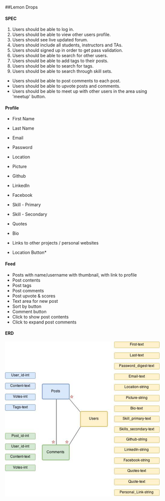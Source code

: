##Lemon Drops 

#### SPEC
1. Users should be able to log in.
2. Users should be able to view other users profile.
3. Users should see live updated forum.
4. Users should include all students, instructors and TAs.
5. Users should signed up in order to get pass validation.
6. Users should be able to search for other users.
7. Users should be able to add tags to their posts.
8. Users should be able to search for tags.
9. Users should be able to search through skill sets.


* Users should be able to post comments to each post.
* Users should be able to upvote posts and comments.
* Users should be able to meet up with other users in the area using 'meetup' button.

#### Profile
- First Name
- Last Name
- Email
- Password
- Location
- Picture
- Github
- LinkedIn
- Facebook
- Skill - Primary
- Skill - Secondary
- Quotes
- Bio
- Links to other projects / personal websites

- Location Button*

#### Feed
- Posts with name/username with thumbnail, with link to profile
- Post contents
- Post tags
- Post comments
- Post upvote & scores
- Text area for new post
- Sort by button
- Comment button
- Click to show post contents
- Click to expand post comments

#### ERD
![ERD Diagram](ERD.jpg)


